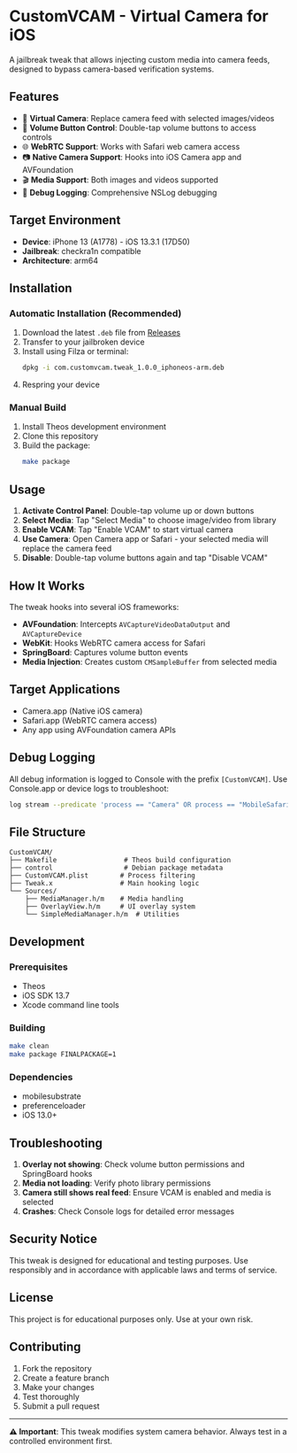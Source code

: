 # CustomVCAM - Virtual Camera for iOS

A jailbreak tweak that allows injecting custom media into camera feeds, designed to bypass camera-based verification systems.

## Features

- 📱 **Virtual Camera**: Replace camera feed with selected images/videos
- 🎵 **Volume Button Control**: Double-tap volume buttons to access controls
- 🌐 **WebRTC Support**: Works with Safari web camera access
- 📷 **Native Camera Support**: Hooks into iOS Camera app and AVFoundation
- 🎬 **Media Support**: Both images and videos supported
- 📝 **Debug Logging**: Comprehensive NSLog debugging

## Target Environment

- **Device**: iPhone 13 (A1778) - iOS 13.3.1 (17D50)
- **Jailbreak**: checkra1n compatible
- **Architecture**: arm64

## Installation

### Automatic Installation (Recommended)

1. Download the latest `.deb` file from [Releases](../../releases)
2. Transfer to your jailbroken device
3. Install using Filza or terminal:
   ```bash
   dpkg -i com.customvcam.tweak_1.0.0_iphoneos-arm.deb
   ```
4. Respring your device

### Manual Build

1. Install Theos development environment
2. Clone this repository
3. Build the package:
   ```bash
   make package
   ```

## Usage

1. **Activate Control Panel**: Double-tap volume up or down buttons
2. **Select Media**: Tap "Select Media" to choose image/video from library
3. **Enable VCAM**: Tap "Enable VCAM" to start virtual camera
4. **Use Camera**: Open Camera app or Safari - your selected media will replace the camera feed
5. **Disable**: Double-tap volume buttons again and tap "Disable VCAM"

## How It Works

The tweak hooks into several iOS frameworks:

- **AVFoundation**: Intercepts `AVCaptureVideoDataOutput` and `AVCaptureDevice`
- **WebKit**: Hooks WebRTC camera access for Safari
- **SpringBoard**: Captures volume button events
- **Media Injection**: Creates custom `CMSampleBuffer` from selected media

## Target Applications

- Camera.app (Native iOS camera)
- Safari.app (WebRTC camera access)
- Any app using AVFoundation camera APIs

## Debug Logging

All debug information is logged to Console with the prefix `[CustomVCAM]`. Use Console.app or device logs to troubleshoot:

```bash
log stream --predicate 'process == "Camera" OR process == "MobileSafari"' --style compact
```

## File Structure

```
CustomVCAM/
├── Makefile                 # Theos build configuration
├── control                  # Debian package metadata
├── CustomVCAM.plist        # Process filtering
├── Tweak.x                 # Main hooking logic
└── Sources/
    ├── MediaManager.h/m    # Media handling
    ├── OverlayView.h/m     # UI overlay system
    └── SimpleMediaManager.h/m  # Utilities
```

## Development

### Prerequisites
- Theos
- iOS SDK 13.7
- Xcode command line tools

### Building
```bash
make clean
make package FINALPACKAGE=1
```

### Dependencies
- mobilesubstrate
- preferenceloader
- iOS 13.0+

## Troubleshooting

1. **Overlay not showing**: Check volume button permissions and SpringBoard hooks
2. **Media not loading**: Verify photo library permissions
3. **Camera still shows real feed**: Ensure VCAM is enabled and media is selected
4. **Crashes**: Check Console logs for detailed error messages

## Security Notice

This tweak is designed for educational and testing purposes. Use responsibly and in accordance with applicable laws and terms of service.

## License

This project is for educational purposes only. Use at your own risk.

## Contributing

1. Fork the repository
2. Create a feature branch
3. Make your changes
4. Test thoroughly
5. Submit a pull request

---

**⚠️ Important**: This tweak modifies system camera behavior. Always test in a controlled environment first. 